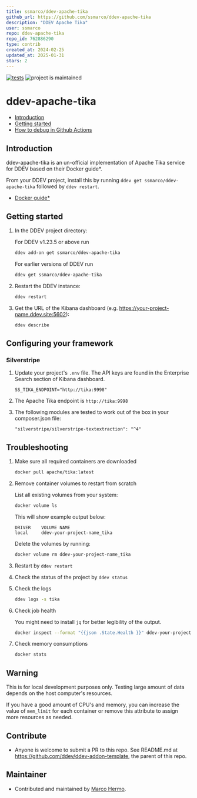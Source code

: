 ```yaml
---
title: ssmarco/ddev-apache-tika
github_url: https://github.com/ssmarco/ddev-apache-tika
description: "DDEV Apache Tika"
user: ssmarco
repo: ddev-apache-tika
repo_id: 762886290
type: contrib
created_at: 2024-02-25
updated_at: 2025-01-31
stars: 2
---
```


[![tests](https://github.com/ssmarco/ddev-apache-tika/actions/workflows/tests.yml/badge.svg)](https://github.com/ssmarco/ddev-apache-tika/actions/workflows/tests.yml) ![project is maintained](https://img.shields.io/maintenance/yes/2024.svg)

# ddev-apache-tika <!-- omit in toc -->

- [Introduction](#introduction)
- [Getting started](#getting-started)
- [How to debug in Github Actions](#how-to-debug-tests-github-actions)

## Introduction

ddev-apache-tika is an un-official implementation of Apache Tika service for DDEV based on their Docker guide\*.

From your DDEV project, install this by running `ddev get ssmarco/ddev-apache-tika` followed by `ddev restart`.

- [Docker guide\*](https://github.com/apache/tika-docker)

## Getting started

1. In the DDEV project directory:

    For DDEV v1.23.5 or above run

    ```sh
    ddev add-on get ssmarco/ddev-apache-tika
    ```

    For earlier versions of DDEV run

    ```sh
    ddev get ssmarco/ddev-apache-tika
    ```

2. Restart the DDEV instance:

    ```sh
    ddev restart
    ```

3. Get the URL of the Kibana dashboard (e.g. https://your-project-name.ddev.site:5602):

    ```sh
    ddev describe
    ```

## Configuring your framework

### Silverstripe

1. Update your project's `.env` file. The API keys are found in the Enterprise Search section of Kibana dashboard.

    ```
    SS_TIKA_ENDPOINT="http://tika:9998"
    ```

2. The Apache Tika endpoint is `http://tika:9998`

3. The following modules are tested to work out of the box in your composer.json file:

    ```
    "silverstripe/silverstripe-textextraction": "^4"
    ```

## Troubleshooting

1. Make sure all required containers are downloaded

    ```sh
    docker pull apache/tika:latest
    ```

2. Remove container volumes to restart from scratch

    List all existing volumes from your system:

    ```sh
    docker volume ls
    ```

    This will show example output below:

    ```
    DRIVER    VOLUME NAME
    local     ddev-your-project-name_tika
    ```

    Delete the volumes by running:

    ```sh
    docker volume rm ddev-your-project-name_tika
    ```

3. Restart by `ddev restart`

4. Check the status of the project by `ddev status`

5. Check the logs

    ```sh
    ddev logs -s tika
    ```

6. Check job health

    You might need to install `jq` for better legibility of the output.

    ```sh
    docker inspect --format "{{json .State.Health }}" ddev-your-project-name-tika | jq
    ```

7. Check memory consumptions

    ```sh
    docker stats
    ```

## Warning

This is for local development purposes only. Testing large amount of data depends on the host computer's resources.

If you have a good amount of CPU's and memory, you can increase the value of `mem_limit` for each container or remove this attribute to assign more resources as needed.

## Contribute

- Anyone is welcome to submit a PR to this repo. See README.md at https://github.com/ddev/ddev-addon-template, the parent of this repo.

## Maintainer

- Contributed and maintained by [Marco Hermo](https://github.com/ssmarco).
